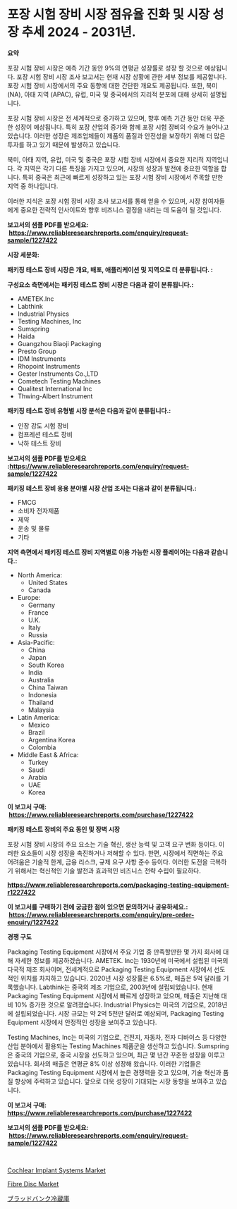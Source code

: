 <p><h1>포장 시험 장비 시장 점유율 진화 및 시장 성장 추세 2024 - 2031년.</h1></p><p><strong>요약</strong></p>
<p><p>포장 시험 장비 시장은 예측 기간 동안 9%의 연평균 성장률로 성장 할 것으로 예상됩니다. 포장 시험 장비 시장 조사 보고서는 현재 시장 상황에 관한 세부 정보를 제공합니다. 포장 시험 장비 시장에서의 주요 동향에 대한 간단한 개요도 제공됩니다. 또한, 북미 (NA), 아태 지역 (APAC), 유럽, 미국 및 중국에서의 지리적 분포에 대해 상세히 설명됩니다.</p><p>포장 시험 장비 시장은 전 세계적으로 증가하고 있으며, 향후 예측 기간 동안 더욱 꾸준한 성장이 예상됩니다. 특히 포장 산업의 증가와 함께 포장 시험 장비의 수요가 늘어나고 있습니다. 이러한 성장은 제조업체들이 제품의 품질과 안전성을 보장하기 위해 더 많은 투자를 하고 있기 때문에 발생하고 있습니다.</p><p>북미, 아태 지역, 유럽, 미국 및 중국은 포장 시험 장비 시장에서 중요한 지리적 지역입니다. 각 지역은 각기 다른 특징을 가지고 있으며, 시장의 성장과 발전에 중요한 역할을 합니다. 특히 중국은 최근에 빠르게 성장하고 있는 포장 시험 장비 시장에서 주목할 만한 지역 중 하나입니다.</p><p>이러한 지식은 포장 시험 장비 시장 조사 보고서를 통해 얻을 수 있으며, 시장 참여자들에게 중요한 전략적 인사이트와 향후 비즈니스 결정을 내리는 데 도움이 될 것입니다.</p></p>
<p><strong>보고서의 샘플 PDF를 받으세요: &nbsp;<a href="https://www.reliableresearchreports.com/enquiry/request-sample/1227422">https://www.reliableresearchreports.com/enquiry/request-sample/1227422</a></strong></p>
<p><strong>시장 세분화:</strong></p>
<p><strong> 패키징 테스트 장비 시장은 개요, 배포, 애플리케이션 및 지역으로 더 분류됩니다. :</strong></p>
<p><strong>구성요소 측면에서는 패키징 테스트 장비 시장은 다음과 같이 분류됩니다.:</strong></p>
<p><ul><li>AMETEK.Inc</li><li>Labthink</li><li>Industrial Physics</li><li>Testing Machines, Inc</li><li>Sumspring</li><li>Haida</li><li>Guangzhou Biaoji Packaging</li><li>Presto Group</li><li>IDM Instruments</li><li>Rhopoint Instruments</li><li>Gester Instruments Co.,LTD</li><li>Cometech Testing Machines</li><li>Qualitest International Inc</li><li>Thwing-Albert Instrument</li></ul></p>
<p><strong> 패키징 테스트 장비 유형별 시장 분석은 다음과 같이 분류됩니다.:</strong></p>
<p><ul><li>인장 강도 시험 장비</li><li>컴프레션 테스트 장비</li><li>낙하 테스트 장비</li></ul></p>
<p><strong>보고서의 샘플 PDF를 받으세요 :<a href="https://www.reliableresearchreports.com/enquiry/request-sample/1227422">https://www.reliableresearchreports.com/enquiry/request-sample/1227422</a></strong></p>
<p><strong> 패키징 테스트 장비 응용 분야별 시장 산업 조사는 다음과 같이 분류됩니다.:</strong></p>
<p><ul><li>FMCG</li><li>소비자 전자제품</li><li>제약</li><li>운송 및 물류</li><li>기타</li></ul></p>
<p><strong>지역 측면에서 패키징 테스트 장비 지역별로 이용 가능한 시장 플레이어는 다음과 같습니다.:</strong></p>
<p><ul>
    <li>
        North America:
        <ul>
            <li>United States</li>
            <li>Canada</li>
        </ul>
    </li>
    <li>
        Europe:
        <ul>
            <li>Germany</li>
            <li>France</li>
            <li>U.K.</li>
            <li>Italy</li>
            <li>Russia</li>
        </ul>
    </li>
    <li>
        Asia-Pacific:
        <ul>
            <li>China</li>
            <li>Japan</li>
            <li>South Korea</li>
            <li>India</li>
            <li>Australia</li>
            <li>China Taiwan</li>
            <li>Indonesia</li>
            <li>Thailand</li>
            <li>Malaysia</li>
        </ul>
    </li>
    <li>
        Latin America:
        <ul>
            <li>Mexico</li>
            <li>Brazil</li>
            <li>Argentina Korea</li>
            <li>Colombia</li>
        </ul>
    </li>
    <li>
        Middle East & Africa:
        <ul>
            <li>Turkey</li>
            <li>Saudi</li>
            <li>Arabia</li>
            <li>UAE</li>
            <li>Korea</li>
        </ul>
    </li>
    </ul></p>
<p><strong>이 보고서 구매: &nbsp;<a href="https://www.reliableresearchreports.com/purchase/1227422">https://www.reliableresearchreports.com/purchase/1227422</a></strong></p>
<p><strong>패키징 테스트 장비의 주요 동인 및 장벽 시장</strong></p>
<p><p>포장 시험 장비 시장의 주요 요소는 기술 혁신, 생산 능력 및 고객 요구 변화 등이다. 이러한 요소들이 시장 성장을 촉진하거나 저해할 수 있다. 한편, 시장에서 직면하는 주요 어려움은 기술적 한계, 금융 리스크, 규제 요구 사항 준수 등이다. 이러한 도전을 극복하기 위해서는 혁신적인 기술 발전과 효과적인 비즈니스 전략 수립이 필요하다.</p></p>
<p><strong><a href="https://www.reliableresearchreports.com/packaging-testing-equipment-r1227422">https://www.reliableresearchreports.com/packaging-testing-equipment-r1227422</a></strong></p>
<p><strong>이 보고서를 구매하기 전에 궁금한 점이 있으면 문의하거나 공유하세요.: &nbsp;<a href="https://www.reliableresearchreports.com/enquiry/pre-order-enquiry/1227422">https://www.reliableresearchreports.com/enquiry/pre-order-enquiry/1227422</a></strong></p>
<p><strong>경쟁 구도</strong></p>
<p><p>Packaging Testing Equipment 시장에서 주요 기업 중 만족할만한 몇 가지 회사에 대해 자세한 정보를 제공하겠습니다. AMETEK. Inc는 1930년에 미국에서 설립된 미국의 다국적 제조 회사이며, 전세계적으로 Packaging Testing Equipment 시장에서 선도적인 위치를 차지하고 있습니다. 2020년 시장 성장률은 6.5%로, 매출은 5억 달러를 기록했습니다. Labthink는 중국의 제조 기업으로, 2003년에 설립되었습니다. 현재 Packaging Testing Equipment 시장에서 빠르게 성장하고 있으며, 매출은 지난해 대비 10% 증가한 것으로 알려졌습니다. Industrial Physics는 미국의 기업으로, 2018년에 설립되었습니다. 시장 규모는 약 2억 5천만 달러로 예상되며, Packaging Testing Equipment 시장에서 안정적인 성장을 보여주고 있습니다.</p><p>Testing Machines, Inc는 미국의 기업으로, 건전지, 자동차, 전자 디바이스 등 다양한 산업 분야에서 활용되는 Testing Machines 제품군을 생산하고 있습니다. Sumspring은 중국의 기업으로, 중국 시장을 선도하고 있으며, 최근 몇 년간 꾸준한 성장을 이루고 있습니다. 회사의 매출은 연평균 8% 이상 성장해 왔습니다. 이러한 기업들은 Packaging Testing Equipment 시장에서 높은 경쟁력을 갖고 있으며, 기술 혁신과 품질 향상에 주력하고 있습니다. 앞으로 더욱 성장이 기대되는 시장 동향을 보여주고 있습니다.</p></p>
<p><strong>이 보고서 구매: &nbsp; <a href="https://www.reliableresearchreports.com/purchase/1227422">https://www.reliableresearchreports.com/purchase/1227422</a></strong></p>
<p><strong>보고서의 샘플 PDF를 받으세요: &nbsp;<a href="https://www.reliableresearchreports.com/enquiry/request-sample/1227422">https://www.reliableresearchreports.com/enquiry/request-sample/1227422</a></strong><strong></strong></p>
<p>&nbsp;</p>
<p><p><a href="https://github.com/BryceTownsendr/Market-Research-Report-List-4/blob/main/cochlear-implant-systems-market.md">Cochlear Implant Systems Market</a></p><p><a href="https://mire-aunt-385.notion.site/Fibre-Disc-Market-Furnishes-Information-on-Market-Share-Market-Trends-and-Market-Growth-4df392d64629454dbce57e45707b79a4">Fibre Disc Market</a></p><p><a href="https://github.com/ksxzwxabcuynh011/Market-Research-Report-List-1/blob/main/226605529086.md">ブラッドバンク冷蔵庫</a></p></p>
